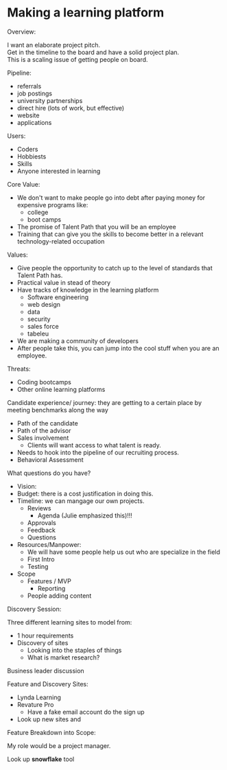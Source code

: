 # Making a learning platform

Overview:

I want an elaborate project pitch.  
Get in the timeline to the board and have a solid project plan.  
This is a scaling issue of getting people on board.

Pipeline:

- referrals
- job postings
- university partnerships
- direct hire (lots of work, but effective)
- website
- applications

Users:

- Coders
- Hobbiests
- Skills
- Anyone interested in learning

Core Value:

- We don't want to make people go into debt after paying money for expensive programs like:
  - college
  - boot camps
- The promise of Talent Path that you will be an employee
- Training that can give you the skills to become better in a relevant technology-related occupation

Values:

- Give people the opportunity to catch up to the level of standards that Talent Path has.
- Practical value in stead of theory
- Have tracks of knowledge in the learning platform
  - Software engineering
  - web design
  - data
  - security
  - sales force
  - tabeleu
- We are making a community of developers
- After people take this, you can jump into the cool stuff when you are an employee.

Threats:

- Coding bootcamps
- Other online learning platforms

Candidate experience/ journey: they are getting to a certain place by meeting benchmarks along the way

- Path of the candidate
- Path of the advisor
- Sales involvement
  - Clients will want access to what talent is ready.
- Needs to hook into the pipeline of our recruiting process.
- Behavioral Assessment

What questions do you have?

- Vision:
- Budget: there is a cost justification in doing this.
- Timeline: we can mangage our own projects.
  - Reviews
    - Agenda (Julie emphasized this)!!!
  - Approvals
  - Feedback
  - Questions
- Resources/Manpower:
  - We will have some people help us out who are specialize in the field
  - First Intro
  - Testing
- Scope
  - Features / MVP
    - Reporting
  - People adding content

Discovery Session:

Three different learning sites to model from:

- 1 hour requirements
- Discovery of sites
  - Looking into the staples of things
  - What is market research?

Business leader discussion

Feature and Discovery Sites:

- Lynda Learning
- Revature Pro
  - Have a fake email account do the sign up
- Look up new sites and

Feature Breakdown into Scope:

My role would be a project manager.

Look up **snowflake** tool
